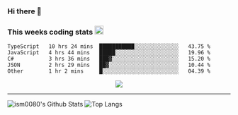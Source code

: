 ### Hi there 👋

<!--START_SECTION:giphy-->
<!--END_SECTION:giphy-->

### This weeks coding stats <img src="https://media1.giphy.com/media/LmNwrBhejkK9EFP504/giphy.gif?cid=ecf05e4723nsktnyyj53u162g7cy5rjqfg6gz06kxdg5y55g&rid=giphy.gif" width="20" height="20" />
<!--START_SECTION:waka-->
```text
TypeScript   10 hrs 24 mins  ███████████░░░░░░░░░░░░░░   43.75 % 
JavaScript   4 hrs 44 mins   █████░░░░░░░░░░░░░░░░░░░░   19.96 % 
C#           3 hrs 36 mins   ███▓░░░░░░░░░░░░░░░░░░░░░   15.20 % 
JSON         2 hrs 29 mins   ██▓░░░░░░░░░░░░░░░░░░░░░░   10.44 % 
Other        1 hr 2 mins     █░░░░░░░░░░░░░░░░░░░░░░░░   04.39 % 
```
<!--END_SECTION:waka-->

<!--START_SECTION:comicstrip-->
<p align="center">
 <a href="https://xkcd.com/">
 <img src="https://imgs.xkcd.com/comics/post_vaccine_social_scheduling.png" />
</a>
</p>
<!--END_SECTION:comicstrip-->

---

![ism0080's Github Stats](https://github-readme-stats.vercel.app/api?username=ism0080&show_icons=true%hide_border=true&hide=issues)
![Top Langs](https://github-readme-stats.vercel.app/api/top-langs/?username=ism0080&layout=compact)

<!--
**ism0080/ism0080** is a ✨ _special_ ✨ repository because its `README.md` (this file) appears on your GitHub profile.

Here are some ideas to get you started:

- 🔭 I’m currently working on ...
- 🌱 I’m currently learning ...
- 👯 I’m looking to collaborate on ...
- 🤔 I’m looking for help with ...
- 💬 Ask me about ...
- 📫 How to reach me: ...
- 😄 Pronouns: ...
- ⚡ Fun fact: ...
-->
